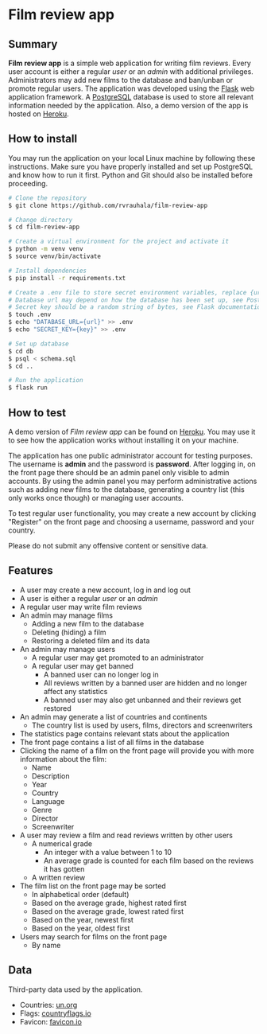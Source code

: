 # Film review app

## Summary

**Film review app** is a simple web application for writing film reviews. Every user account is either a regular *user* or an *admin* with additional privileges. Administrators may add new films to the database and ban/unban or promote regular users. The application was developed using the [Flask](https://palletsprojects.com/p/flask/) web application framework. A [PostgreSQL](https://www.postgresql.org/) database is used to store all relevant information needed by the application. Also, a demo version of the app is hosted on [Heroku](https://www.heroku.com/home).

## How to install

You may run the application on your local Linux machine by following these instructions. Make sure you have properly installed and set up PostgreSQL and know how to run it first. Python and Git should also be installed before proceeding.

```bash
# Clone the repository
$ git clone https://github.com/rvrauhala/film-review-app

# Change directory
$ cd film-review-app

# Create a virtual environment for the project and activate it
$ python -m venv venv
$ source venv/bin/activate

# Install dependencies
$ pip install -r requirements.txt

# Create a .env file to store secret environment variables, replace {url} and {key} with your own values
# Database url may depend on how the database has been set up, see PostgreSQL documentation for more info
# Secret key should be a random string of bytes, see Flask documentation for more info
$ touch .env
$ echo "DATABASE_URL={url}" >> .env
$ echo "SECRET_KEY={key}" >> .env

# Set up database
$ cd db
$ psql < schema.sql
$ cd ..

# Run the application
$ flask run
```

## How to test

A demo version of *Film review app* can be found on [Heroku](https://rvr-fra.herokuapp.com/). You may use it to see how the application works without installing it on your machine.

The application has one public administrator account for testing purposes. The username is **admin** and the password is **password**. After logging in, on the front page there should be an admin panel only visible to admin accounts. By using the admin panel you may perform administrative actions such as adding new films to the database, generating a country list (this only works once though) or managing user accounts.

To test regular user functionality, you may create a new account by clicking "Register" on the front page and choosing a username, password and your country.

Please do not submit any offensive content or sensitive data.

## Features

- A user may create a new account, log in and log out
- A user is either a regular *user* or an *admin*
- A regular user may write film reviews
- An admin may manage films
  - Adding a new film to the database
  - Deleting (hiding) a film
  - Restoring a deleted film and its data
- An admin may manage users
  - A regular user may get promoted to an administrator
  - A regular user may get banned
    - A banned user can no longer log in
    - All reviews written by a banned user are hidden and no longer affect any statistics
    - A banned user may also get unbanned and their reviews get restored
- An admin may generate a list of countries and continents
  - The country list is used by users, films, directors and screenwriters
- The statistics page contains relevant stats about the application
- The front page contains a list of all films in the database
- Clicking the name of a film on the front page will provide you with more information about the film:
  - Name
  - Description
  - Year
  - Country
  - Language
  - Genre
  - Director
  - Screenwriter
- A user may review a film and read reviews written by other users
  - A numerical grade
    - An integer with a value between 1 to 10
    - An average grade is counted for each film based on the reviews it has gotten
  - A written review
- The film list on the front page may be sorted
  - In alphabetical order (default)
  - Based on the average grade, highest rated first
  - Based on the average grade, lowest rated first
  - Based on the year, newest first
  - Based on the year, oldest first
- Users may search for films on the front page
  - By name

## Data

Third-party data used by the application.

- Countries: [un.org](https://www.un.org/en/about-us/member-states)
- Flags: [countryflags.io](https://www.countryflags.io/)
- Favicon: [favicon.io](https://favicon.io/)
